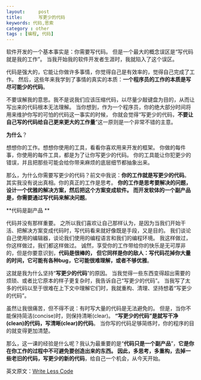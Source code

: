 ```yaml
---
layout:     post
title:      写更少的代码
keywords: 代码,思索
category : other
tags : [编程, 代码]
---
```


软件开发的一个基本事实是：你需要写代码。
但是一个最大的概念误区是“写代码就是我的工作”。
当我开始我的软件开发者生涯时，我就陷入了这个误区。 

代码是强大的，它能让你做许多事情，你觉得自己是有效率的，觉得自己完成了工作。
然后，这些年来我学到了事情的真实的本质：**一个程序员的工作的本质是写尽可能少的代码**。 

不要误解我的意思。我不是说我们应该压缩代码，以尽量少敲键盘为目的，从而让写出来的代码根本无法理解。
当你想到，作为一个程序员，你的绝大部分时间将用来维护你写的可怕的代码这一事实的时候，
你就会觉得“写更少的代码，**不要让自己写的代码给自己更来更大的工作量**”这一原则是一个非常不错的主意。 

**为什么**？ 

想想你的工作。想想你使用的工具，看看你喜欢用来开发的框架。
你做的每件事，你使用的每件工具，都是为了让你写更少的代码。
你的工具能让你犯更少的错误，并且把那些可能会给你带来麻烦的底层细节都抽象出来。 

那么，为什么你需要写更少的代码？前文中我说：**你的工作就是写更少的代码**。
其实我没有说出真相。你的真正的工作是思考。
**你的工作是思考要解决的问题，设计一个优雅的解决方案，然后把这个方案变成软件。
而开发软体的一个副产品是，你需要通过写代码来解决问题**。 

**代码是副产品 **

代码并没有那样重要。
之所以我们喜欢让自己那样认为，是因为当我们开始干活、把解决方案变成代码时，写代码看来就好像既是手段，又是目的。
我们谈论自己使用的编辑器，谈论我们使用的编程语言和我们的编程环境。
我这样做过，你这样做过，我们都这样做过。
诚然，享受你的工作带给你的快乐是无可厚非的，但是你要意识到，**代码是很棒的，
但它同样是你的敌人：写代码花掉你大量的时间，它可能有各种bug，它可能很难理解，或者不够优雅**。 

这就是我为什么坚持“**写更少的代码**”的原因。
当我觉得一些东西变得超出需要的烦琐、或者比它原本的样子更复杂时，我告诉自己“写更少的代码”。
当我写了太多的代码以至于很难在上下文中理解它们时，我就重构、清理、坚持想着“写更少的代码”。 

虽然让我很痛苦，但不得不说：有时写大量的代码是无法避免的。
但是，当你不能保持简洁(concise)时，则保持清晰(clear)。
**“写更少的代码”是就写干净(clean)的代码，写清晰(clear)的代码**。
当你写的代码足够简练时，你的程序的目的就变得更加清楚。 

那么，这一课的经验是什么呢？我认为最重要的是“**代码只是一个副产品**”，**它是你在你工作的过程中不可避免要创造出来的东西。
因此，多思考，多重构，去掉一些老旧的代码，写更少的新的代码**，给自己一个机会，从今天开始。 

英文原文：[Write Less Code][1]

[1]: http://mikegrouchy.com/blog/2012/06/write-less-code.html